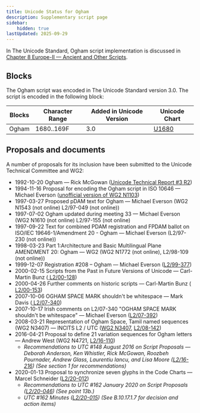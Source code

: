 ```yaml
---
title: Unicode Status for Ogham
description: Supplementary script page
sidebar:
    hidden: true
lastUpdated: 2025-09-29
---
```


In The Unicode Standard, Ogham script implementation is discussed in [Chapter 8 Europe-II — Ancient and Other Scripts](https://www.unicode.org/versions/latest/core-spec/chapter-8/#G29182).

## Blocks

The Ogham script was encoded in The Unicode Standard version 3.0. The script is encoded in the following block:

| Blocks  |  Character Range  |  Added in Unicode Version  |  Unicode Chart  |
| ------- | ----------------- | -------------------------- | --------------- |
| Ogham  |  1680..169F  |  3.0  |  [U1680](http://www.unicode.org/charts/PDF/U1680.pdf)  |

## Proposals and documents

A number of proposals for its inclusion have been submitted to the Unicode Technical Committee and WG2:
- 1992-10-20 Ogham — Rick McGowan ([Unicode Technical Report #3 R2](http://www.unicode.org/reports/tr3-2/))
- 1994-11-16 Proposal for encoding the Ogham script in ISO 10646 — Michael Everson ([unofficial version of WG2 N1103](http://www.evertype.com/standards/og/ogham.html))
- 1997-03-27 Proposed pDAM text for Ogham — Michael Everson (WG2 N1543 (not online) L2/97-049 (not online))
- 1997-07-02 Ogham updated during meeting 33 — Michael Everson      (WG2 N1610 (not online) L2/97-155 (not online)
- 1997-09-22 Text for combined PDAM registration and FPDAM ballot on ISO/IEC 19646-1/Amendment 20 - Ogham — Michael Everson (L2/97-230 (not online))
- 1998-03-23 Part 1:Architecture and Basic Multilingual Plane AMENDMENT 20: Ogham — WG2 (WG2 N1772 (not online), L2/98-109 (not online))
- 1999-12-07 Registration #208 – Ogham — Michael Everson ([L2/99-377](http://www.unicode.org/cgi-bin/GetMatchingDocs.pl?L2/99-377))
- 2000-02-15 Scripts from the Past in Future Versions of Unicode — Carl-Martin Bunz ([     L2/00-128](http://www.unicode.org/cgi-bin/GetMatchingDocs.pl?L2/00-128))
- 2000-04-26 Further comments on historic scripts — Carl-Martin Bunz  ([   L2/00-153](http://www.unicode.org/cgi-bin/GetMatchingDocs.pl?L2/00-153))
- 2007-10-06 OGHAM SPACE MARK shouldn't be whitespace — Mark Davis  ([     L2/07-340](http://www.unicode.org/cgi-bin/GetMatchingDocs.pl?L2/07-340))
- 2007-10-17 Irish comments on L2/07-340 "OGHAM SPACE MARK shouldn't be whitespace" — Michael Everson  ([L2/07-392](http://www.unicode.org/cgi-bin/GetMatchingDocs.pl?L2/07-392))
- 2008-03-21 Representation of Ogham Space, Tamil named sequences (WG2 N3407) — INCITS L2 / UTC ([WG2 N3407](https://www.unicode.org/wg2/docs/n3407.pdf), [L2/08-142](http://www.unicode.org/cgi-bin/GetMatchingDocs.pl?L2/08-142))
- 2016-04-21 Proposal to define 21 variation sequences for Ogham letters — Andrew West (WG2 N4721, [L2/16-110](http://www.unicode.org/cgi-bin/GetMatchingDocs.pl?L2/16-110))
  - _Recommendations to UTC #148 August 2016 on Script Proposals — Deborah Anderson, Ken Whistler, Rick McGowan, Roozbeh Pournader, Andrew Glass, Laurentiu Iancu, and Lisa Moore ([L2/16-216](http://www.unicode.org/cgi-bin/GetMatchingDocs.pl?L2/16-216)) (See section 1 for recommendations)_
- 2020-01-13 Proposal to synchronize seven glyphs in the Code Charts — Marcel Schneider ([L2/20-012](http://www.unicode.org/cgi-bin/GetMatchingDocs.pl?L2/20-012))
  - _Recommendations to UTC #162 January 2020 on Script Proposals ([L2/20-046](http://www.unicode.org/L2/L2020/20046-script-adhoc-rept.pdf)) (See point 13b.)_
  - _UTC #162 Minutes ([L2/20-015](http://www.unicode.org/L2/L2020/20015.htm)) (See B.10.17.1.7 for decision and action items)_
